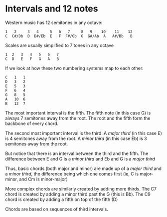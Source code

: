 # Intervals and 12 notes

Western music has 12 semitones in any octave:

```
1   2     3   4     5   6   7     8   9    10    11    12
C  C#/Db  D  D#/Eb  E   F  F#/Gb  G  G#/Ab  A   A#/Bb   B  
```

Scales are usually simplified to 7 tones in any octave

```
1  2   3   4   5   6   7 
C  D   E   F   G   A   B
```

If we look at how these two numbering systems map to each other:

```
C   1   1
D   3   2
E   5   3
F   6   4
G   8   5
A   10  6
B   12  7
```

The most important interval is the fifth.  The fifth note (in this case G) is always 
7 semitones away from the root.   The root and the fifth form the backbone of every 
chord.  

The second most important interval is the third.  A _major third_ (in this case E)
is 4 semitones away from the root.  A _minor third_ (in this case Eb) is 3 semitones
away from the root.

But notice that there is an interval between the third and the fifth.  The difference
between E and G is a _minor third_ and Eb and G is a _major third_

Thus, basic chords (both major and minor) are made up of a _major third_ and a _minor
third_, the difference being which one comes first  (ie, C is major-minor, and
Cm is minor-major)

More complex chords are similarly created by adding more thirds.  The C7 chord is
created by adding a minor third past the G (this is Bb).  The C9 chord is created
by adding a fifth on top of the fifth (D)

Chords are based on sequences of third intervals.
